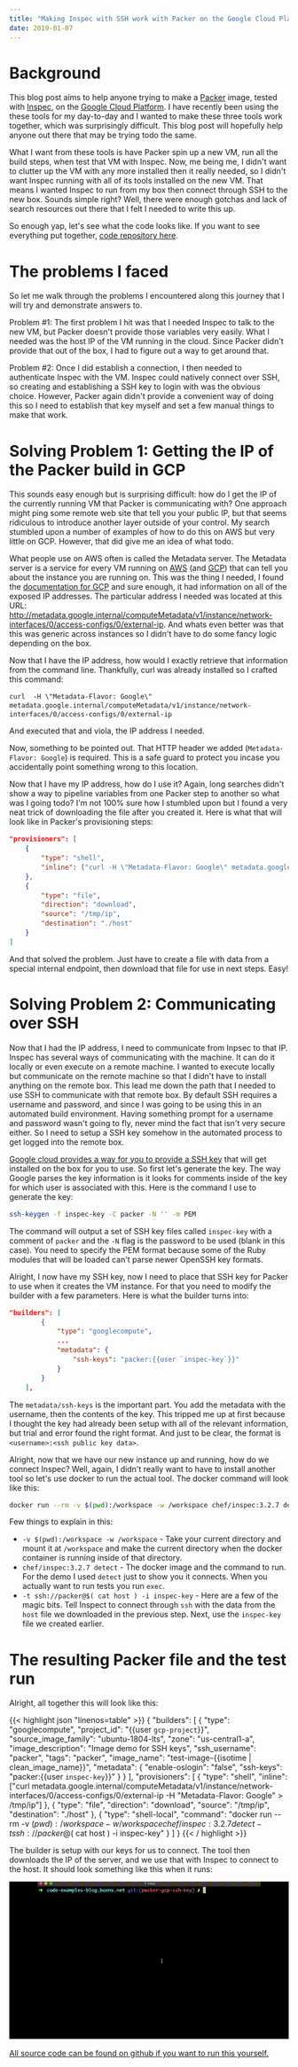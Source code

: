 ```yaml
---
title: "Making Inspec with SSH work with Packer on the Google Cloud Platform"
date: 2019-01-07
---
```


# Background

This blog post aims to help anyone trying to make a [Packer](https://www.packer.io/) image, tested with [Inspec](https://www.inspec.io/), on the [Google Cloud Platform](https://cloud.google.com/). I have recently been using the these tools for my day-to-day and I wanted to make these three tools work together, which was surprisingly difficult. This blog post will hopefully help anyone out there that may be trying todo the same.

What I want from these tools is have Packer spin up a new VM, run all the build steps, when test that VM with Inspec. Now, me being me, I didn't want to clutter up the VM with any more installed then it really needed, so I didn't want Inspec running with all of its tools installed on the new VM. That means I wanted Inspec to run from my box then connect through SSH to the new box. Sounds simple right? Well, there were enough gotchas and lack of search resources out there that I felt I needed to write this up.

So enough yap, let's see what the code looks like. If you want to see everything put together, [code repository here](https://github.com/baens/code-examples-blog.baens.net/tree/packer-gcp-ssh-key).

# The problems I faced

So let me walk through the problems I encountered along this journey that I will try and demonstrate answers to.

Problem #1: The first problem I hit was that I needed Inspec to talk to the new VM, but Packer doesn't provide those variables very easily. What I needed was the host IP of the VM running in the cloud. Since Packer didn't provide that out of the box, I had to figure out a way to get around that.

Problem #2: Once I did establish a connection, I then needed to authenticate Inspec with the VM. Inspec could natively connect over SSH, so creating and establishing a SSH key to login with was the obvious choice. However, Packer again didn't provide a convenient way of doing this so I need to establish that key myself and set a few manual things to make that work.

# Solving Problem 1: Getting the IP of the Packer build in GCP

This sounds easy enough but is surprising difficult: how do I get the IP of the currently running VM that Packer is communicating with? One approach might ping some remote web site that tell you your public IP, but that seems ridiculous to introduce another layer outside of your control. My search stumbled upon a number of examples of how to do this on AWS but very little on GCP. However, that did give me an idea of what todo.

What people use on AWS often is called the Metadata server. The Metadata server is a service for every VM running on [AWS](https://docs.aws.amazon.com/AWSEC2/latest/UserGuide/ec2-instance-metadata.html) (and [GCP](https://cloud.google.com/compute/docs/storing-retrieving-metadata)) that can tell you about the instance you are running on. This was the thing I needed, I found the [documentation for GCP](https://cloud.google.com/compute/docs/storing-retrieving-metadata) and sure enough, it had information on all of the exposed IP addresses. The particular address I needed was located at this URL: http://metadata.google.internal/computeMetadata/v1/instance/network-interfaces/0/access-configs/0/external-ip. And whats even better was that this was generic across instances so I didn't have to do some fancy logic depending on the box. 

Now that I have the IP address, how would I exactly retrieve that information from the command line. Thankfully, curl was already installed so I crafted this command:

```
curl  -H \"Metadata-Flavor: Google\" metadata.google.internal/computeMetadata/v1/instance/network-interfaces/0/access-configs/0/external-ip
```

And executed that and viola, the IP address I needed. 

Now, something to be pointed out. That HTTP header we added (`Metadata-Flavor: Google`) is required. This is a safe guard to protect you incase you accidentally point something wrong to this location. 

Now that I have my IP address, how do I use it? Again, long searches didn't show a way to pipeline variables from one Packer step to another so what was I going todo? I'm not 100% sure how I stumbled upon but I found a very neat trick of downloading the file after you created it. Here is what that will look like in Packer's provisioning steps:

```json
"provisioners": [
    {
        "type": "shell",
        "inline": ["curl -H \"Metadata-Flavor: Google\" metadata.google.internal/computeMetadata/v1/instance/network-interfaces/0/access-configs/0/external-ip > /tmp/ip"]
    },
    {
        "type": "file",
        "direction": "download",
        "source": "/tmp/ip",
        "destination": "./host"
    }
]
```

And that solved the problem. Just have to create a file with data from a special internal endpoint, then download that file for use in next steps. Easy!

# Solving Problem 2: Communicating over SSH

Now that I had the IP address, I need to communicate from Inpsec to that IP. Inspec has several ways of communicating with the machine. It can do it locally or even execute on a remote machine. I wanted to execute locally but communicate on the remote machine so that I didn't have to install anything on the remote box. This lead me down the path that I needed to use SSH to communicate with that remote box. By default SSH requires a username and password, and since I was going to be using this in an automated build environment. Having something prompt for a username and password wasn't going to fly, never mind the fact that isn't very secure either. So I need to setup a SSH key somehow in the automated process to get logged into the remote box.

[Google cloud provides a way for you to provide a SSH key](https://cloud.google.com/compute/docs/instances/adding-removing-ssh-keys#edit-ssh-metadata) that will get installed on the box for you to use. So first let's generate the key. The way Google parses the key information is it looks for comments inside of the key for which user is associated with this. Here is the command I use to generate the key:

```bash
ssh-keygen -f inspec-key -C packer -N '' -m PEM
```

The command will output a set of SSH key files called `inspec-key` with a comment of `packer` and the `-N` flag is the password to be used (blank in this case). You need to specify the PEM format because some of the Ruby modules that will be loaded can't parse newer OpenSSH key formats. 

Alright, I now have my SSH key, now I need to place that SSH key for Packer to use when it creates the VM instance. For that you need to modify the builder with a few parameters. Here is what the builder turns into:

```json
"builders": [
        {
            "type": "googlecompute",
            ...
            "metadata": {
                "ssh-keys": "packer:{{user `inspec-key`}}"
            }
        }
    ],
```

The `metadata/ssh-keys` is the important part. You add the metadata with the username, then the contents of the key. This tripped me up at first because I thought the key had already been setup with all of the relevant information, but trial and error found the right format. And just to be clear, the format is `<username>:<ssh public key data>`. 

Alright, now that we have our new instance up and running, how do we connect Inspec? Well, again, I didn't really want to have to install another tool so let's use docker to run the actual tool. The docker command will look like this:

```bash
docker run --rm -v $(pwd):/workspace -w /workspace chef/inspec:3.2.7 detect -t ssh://packer@$( cat host ) -i inspec-key
```

Few things to explain in this:

* `-v $(pwd):/workspace -w /workspace` - Take your current directory and mount it at `/workspace` and make the current directory when the docker container is running inside of that directory.
* `chef/inspec:3.2.7 detect` - The docker image and the command to run. For the demo I used `detect` just to show you it connects. When you actually want to run tests you run `exec`.
* `-t ssh://packer@$( cat host ) -i inspec-key` - Here are a few of the magic bits. Tell Inspect to connect through `ssh` with the data from the `host` file we downloaded in the previous step. Next, use the `inspec-key` file we created earlier. 

# The resulting Packer file and the test run

Alright, all together this will look like this:

{{< highlight json "linenos=table" >}}
{
    "builders": [
        {
            "type": "googlecompute",
            "project_id": "{{user `gcp-project`}}",
            "source_image_family": "ubuntu-1804-lts",
            "zone": "us-central1-a",
            "image_description": "Image demo for SSH keys",
            "ssh_username": "packer",
            "tags": "packer",
            "image_name": "test-image-{{isotime | clean_image_name}}",
            "metadata": {
                "enable-oslogin": "false",
                "ssh-keys": "packer:{{user `inspec-key`}}"
            }
        }
    ],
    "provisioners": [
        {
            "type": "shell",
            "inline": ["curl metadata.google.internal/computeMetadata/v1/instance/network-interfaces/0/access-configs/0/external-ip -H \"Metadata-Flavor: Google\" > /tmp/ip"]
        },
        {
            "type": "file",
            "direction": "download",
            "source": "/tmp/ip",
            "destination": "./host"
        },
        {
            "type": "shell-local",
            "command": "docker run --rm -v $(pwd):/workspace -w /workspace chef/inspec:3.2.7 detect -t ssh://packer@$( cat host ) -i inspec-key"
        }
    ]
}
{{< / highlight >}}

The builder is setup with our keys for us to connect. The tool then downloads the IP of the server, and we use that with Inspec to connect to the host. It should look something like this when it runs:

![Demo of the build](/images/cloud-build.gif)

[All source code can be found on github if you want to run this yourself.](https://github.com/baens/code-examples-blog.baens.net/tree/packer-gcp-ssh-key)


